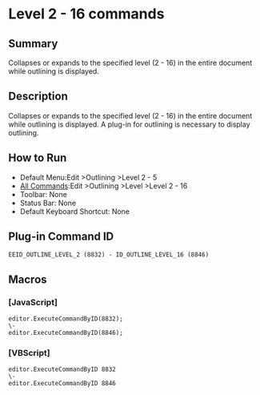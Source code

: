 # Level 2 - 16 commands

## Summary

Collapses or expands to the specified level (2 - 16) in the entire document while outlining is displayed.

## Description

Collapses or expands to the specified level (2 - 16) in the entire document while outlining is displayed. A plug-in for outlining is necessary to display outlining.

## How to Run

- Default Menu:Edit
\>Outlining
\>Level 2 - 5
- [All Commands](../tools/all_commands):Edit
\>Outlining
\>Level
\>Level 2 - 16
- Toolbar: None
- Status Bar: None
- Default Keyboard Shortcut: None

## Plug-in Command ID

```
EEID_OUTLINE_LEVEL_2 (8832) - ID_OUTLINE_LEVEL_16 (8846)```

## Macros

### \[JavaScript\]

```
editor.ExecuteCommandByID(8832);
\-
editor.ExecuteCommandByID(8846);
```

### \[VBScript\]

```
editor.ExecuteCommandByID 8832
\-
editor.ExecuteCommandByID 8846
```
